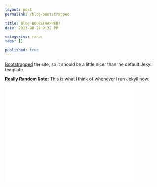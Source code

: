 ```yaml
---
layout: post
permalink: /blog-bootstrapped

title: Blog BOOTSTRAPPED!
date: 2013-08-28 9:32 PM

categories: rants
tags: []

published: true
---
```


[Bootstrapped](http://getbootstrap.com/) the site, so it should be a little nicer than the default Jekyll template.

**Really Random Note:** This is what I think of whenever I run Jekyll now:

<iframe width="420" height="315" src="//www.youtube.com/embed/MiB4dMwDFtg?rel=0" frameborder="0" allowfullscreen></iframe>

